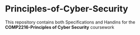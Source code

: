 # Principles-of-Cyber-Security
This repository contains both Specifications and Handins for the **COMP2216-Principles of Cyber Security** coursework
